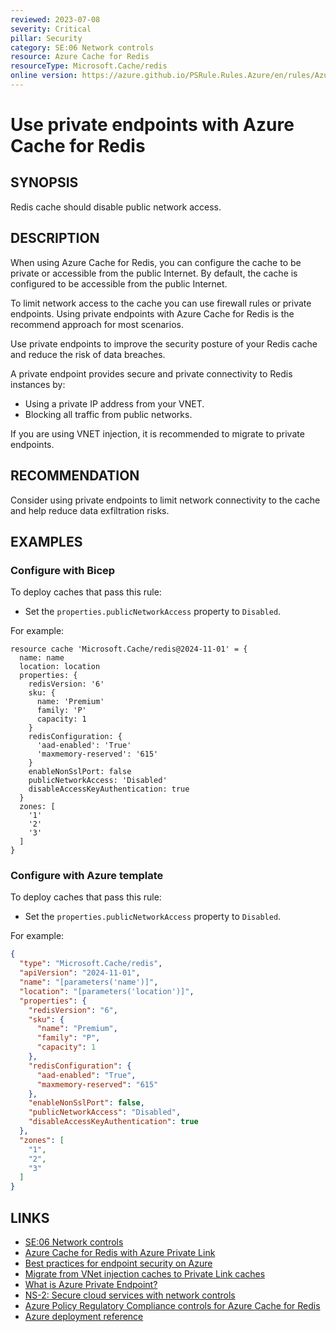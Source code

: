 ```yaml
---
reviewed: 2023-07-08
severity: Critical
pillar: Security
category: SE:06 Network controls
resource: Azure Cache for Redis
resourceType: Microsoft.Cache/redis
online version: https://azure.github.io/PSRule.Rules.Azure/en/rules/Azure.Redis.PublicNetworkAccess/
---
```


# Use private endpoints with Azure Cache for Redis

## SYNOPSIS

Redis cache should disable public network access.

## DESCRIPTION

When using Azure Cache for Redis, you can configure the cache to be private or accessible from the public Internet.
By default, the cache is configured to be accessible from the public Internet.

To limit network access to the cache you can use firewall rules or private endpoints.
Using private endpoints with Azure Cache for Redis is the recommend approach for most scenarios.

Use private endpoints to improve the security posture of your Redis cache and reduce the risk of data breaches.

A private endpoint provides secure and private connectivity to Redis instances by:

- Using a private IP address from your VNET.
- Blocking all traffic from public networks.

If you are using VNET injection, it is recommended to migrate to private endpoints.

## RECOMMENDATION

Consider using private endpoints to limit network connectivity to the cache and help reduce data exfiltration risks.

## EXAMPLES

### Configure with Bicep

To deploy caches that pass this rule:

- Set the `properties.publicNetworkAccess` property to `Disabled`.

For example:

```bicep
resource cache 'Microsoft.Cache/redis@2024-11-01' = {
  name: name
  location: location
  properties: {
    redisVersion: '6'
    sku: {
      name: 'Premium'
      family: 'P'
      capacity: 1
    }
    redisConfiguration: {
      'aad-enabled': 'True'
      'maxmemory-reserved': '615'
    }
    enableNonSslPort: false
    publicNetworkAccess: 'Disabled'
    disableAccessKeyAuthentication: true
  }
  zones: [
    '1'
    '2'
    '3'
  ]
}
```

<!-- external:avm avm/res/cache/redis publicNetworkAccess -->

### Configure with Azure template

To deploy caches that pass this rule:

- Set the `properties.publicNetworkAccess` property to `Disabled`.

For example:

```json
{
  "type": "Microsoft.Cache/redis",
  "apiVersion": "2024-11-01",
  "name": "[parameters('name')]",
  "location": "[parameters('location')]",
  "properties": {
    "redisVersion": "6",
    "sku": {
      "name": "Premium",
      "family": "P",
      "capacity": 1
    },
    "redisConfiguration": {
      "aad-enabled": "True",
      "maxmemory-reserved": "615"
    },
    "enableNonSslPort": false,
    "publicNetworkAccess": "Disabled",
    "disableAccessKeyAuthentication": true
  },
  "zones": [
    "1",
    "2",
    "3"
  ]
}
```

## LINKS

- [SE:06 Network controls](https://learn.microsoft.com/azure/well-architected/security/networking)
- [Azure Cache for Redis with Azure Private Link](https://learn.microsoft.com/azure/azure-cache-for-redis/cache-private-link)
- [Best practices for endpoint security on Azure](https://learn.microsoft.com/azure/architecture/framework/security/design-network-endpoints)
- [Migrate from VNet injection caches to Private Link caches](https://learn.microsoft.com/azure/azure-cache-for-redis/cache-vnet-migration)
- [What is Azure Private Endpoint?](https://learn.microsoft.com/azure/private-link/private-endpoint-overview)
- [NS-2: Secure cloud services with network controls](https://learn.microsoft.com/security/benchmark/azure/baselines/azure-cache-for-redis-security-baseline#ns-2-secure-cloud-services-with-network-controls)
- [Azure Policy Regulatory Compliance controls for Azure Cache for Redis](https://learn.microsoft.com/azure/azure-cache-for-redis/security-controls-policy)
- [Azure deployment reference](https://learn.microsoft.com/azure/templates/microsoft.cache/redis)
